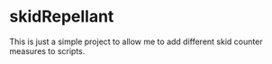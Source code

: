 # skidRepellant

This is just a simple project to allow me to add different skid counter measures to scripts.
